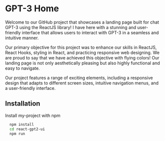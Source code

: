 
# GPT-3 Home

Welcome to our GitHub project that showcases a landing page built for chat GPT-3 using the ReactJS library! I have here with a stunning and user-friendly interface that allows users to interact with GPT-3 in a seamless and intuitive manner.

Our primary objective for this project was to enhance our skills in ReactJS, React Hooks, styling in React, and practicing responsive web designing. We are proud to say that we have achieved this objective with flying colors! Our landing page is not only aesthetically pleasing but also highly functional and easy to navigate.

Our project features a range of exciting elements, including a responsive design that adapts to different screen sizes, intuitive navigation menus, and a user-friendly interface.

## Installation

Install my-project with npm

```bash
  npm install
  cd react-gpt2-ui
  npm run
```
    
